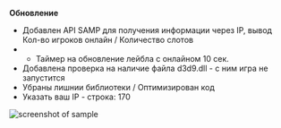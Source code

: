 **Обновление**

* Добавлен API SAMP для получения информации через IP, вывод Кол-во игроков онлайн / Количество слотов
* * Таймер на обновление лейбла с онлайном 10 сек.
* Добавлена проверка на наличие файла d3d9.dll - с ним игра не запустится
* Убраны лишнии библиотеки / Оптимизирован код
* Указать ваш IP - строка: 170

![screenshot of sample](https://i.imgur.com/Ltym5nf.png)
